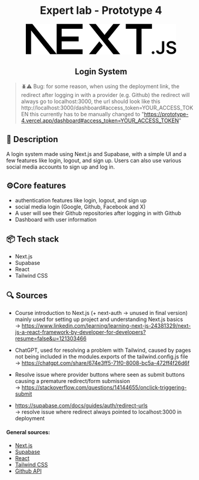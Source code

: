 <h1 align="center">Expert lab - Prototype 4</h1>

<center>
<img  src="login-system/public/next.svg" alt="next.js logo" width="400px">
<h2>Login System</h2>
</center>


> 🪲⚠️ Bug: for some reason, when using the deployment link, the redirect after logging in with a provider (e.g. Github) the redirect will always go to localhost:3000, the url should look like this http://localhost:3000/dashboard#access_token=YOUR_ACCESS_TOKEN this currently has to be manually changed to "https://prototype-4.vercel.app/dashboard#access_token=YOUR_ACCESS_TOKEN"


## 📜 Description
A login system made using Next.js and Supabase, with a simple UI and a few features like login, logout, and sign up. Users can also use various social media accounts to sign up and log in.

## ⚙️Core features
- authentication features like login, logout, and sign up
- social media login (Google, Github, Facebook and X)
- A user will see their Github repositories after logging in with Github
- Dashboard with user information

## 📦 Tech stack
- Next.js
- Supabase
- React
- Tailwind CSS

## 🔍 Sources

- Course introduction to Next.js (+ next-auth -> unused in final version) mainly used for setting up project and understanding Next.js basics
<br> -> https://www.linkedin.com/learning/learning-next-js-24381329/next-js-a-react-framework-by-developer-for-developers?resume=false&u=121303466

- ChatGPT, used for resolving a problem with Tailwind, caused by pages not being included in the modules.exports of the tailwind.config.js file
<br> -> https://chatgpt.com/share/674e3ff5-71f0-8008-bc5a-472ff4f26d6f

- Resolve issue where provider buttons where seen as submit buttons causing a premature redirect/form submission <br> -> https://stackoverflow.com/questions/14144655/onclick-triggering-submit

- https://supabase.com/docs/guides/auth/redirect-urls <br> -> resolve issue where redirect always pointed to localhost:3000 in deployment


#### General sources:
- [Next.js](https://nextjs.org/)
- [Supabase](https://supabase.io/)
- [React](https://reactjs.org/)
- [Tailwind CSS](https://tailwindcss.com/)
- [Github API](https://docs.github.com/en/rest)
